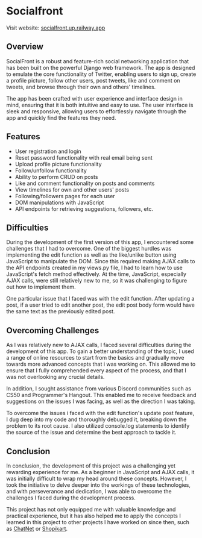 # Socialfront

Visit website: [socialfront.up.railway.app](https://socialfront.up.railway.app/)

## Overview

SocialFront is a robust and feature-rich social networking application that has been built on the powerful Django web framework. The app is designed to emulate the core functionality of Twitter, enabling users to sign up, create a profile picture, follow other users, post tweets, like and comment on tweets, and browse through their own and others' timelines.

The app has been crafted with user experience and interface design in mind, ensuring that it is both intuitive and easy to use. The user interface is sleek and responsive, allowing users to effortlessly navigate through the app and quickly find the features they need.

## Features

- User registration and login
- Reset password functionality with real email being sent
- Upload profile picture functionality
- Follow/unfollow functionality
- Ability to perform CRUD on posts
- Like and comment functionality on posts and comments
- View timelines for own and other users' posts
- Following/followers pages for each user
- DOM manipulations with JavaScript
- API endpoints for retrieving suggestions, followers, etc.

## Difficulties

During the development of the first version of this app, I encountered some challenges that I had to overcome. One of the biggest hurdles was implementing the edit function as well as the like/unlike button using JavaScript to manipulate the DOM. Since this required making AJAX calls to the API endpoints created in my views.py file, I had to learn how to use JavaScript's fetch method effectively. At the time, JavaScript, especially AJAX calls, were still relatively new to me, so it was challenging to figure out how to implement them.

One particular issue that I faced was with the edit function. After updating a post, if a user tried to edit another post, the edit post body form would have the same text as the previously edited post.

## Overcoming Challenges

As I was relatively new to AJAX calls, I faced several difficulties during the development of this app. To gain a better understanding of the topic, I used a range of online resources to start from the basics and gradually move towards more advanced concepts that i was working on. This allowed me to ensure that I fully comprehended every aspect of the process, and that I was not overlooking any crucial details.

In addition, I sought assistance from various Discord communities such as CS50 and Programmer's Hangout. This enabled me to receive feedback and suggestions on the issues I was facing, as well as the direction I was taking.

To overcome the issues i faced with the edit function's update post feature, I dug deep into my code and thoroughly debugged it, breaking down the problem to its root cause. I also utilized console.log statements to identify the source of the issue and determine the best approach to tackle it.

## Conclusion

In conclusion, the development of this project was a challenging yet rewarding experience for me. As a beginner in JavaScript and AJAX calls, it was initially difficult to wrap my head around these concepts. However, I took the initiative to delve deeper into the workings of these technologies, and with perseverance and dedication, I was able to overcome the challenges I faced during the development process.

This project has not only equipped me with valuable knowledge and practical experience, but it has also helped me to apply the concepts I learned in this project to other projects I have worked on since then, such as [ChatNet](https://github.com/adrian-y1/ChatNet) or [Shopikart](https://github.com/adrian-y1/Shopikart).
